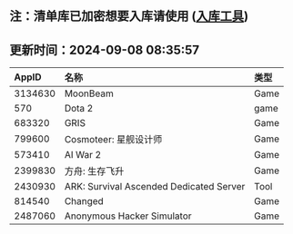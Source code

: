 ## 注：清单库已加密想要入库请使用 ([入库工具](https://github.com/BlankTMing/ManifestAutoUpdate/releases))

## 更新时间：2024-09-08 08:35:57
| AppID | 名称 | 类型  |
| :-------------------- | :----------------------------- | :----------- |
| 3134630 | MoonBeam| Game |
| 570 | Dota 2| game |
| 683320 | GRIS| Game |
| 799600 | Cosmoteer: 星舰设计师| Game |
| 573410 | AI War 2| Game |
| 2399830 | 方舟: 生存飞升| Game |
| 2430930 | ARK: Survival Ascended Dedicated Server| Tool |
| 814540 | Changed| Game |
| 2487060 | Anonymous Hacker Simulator| Game |
